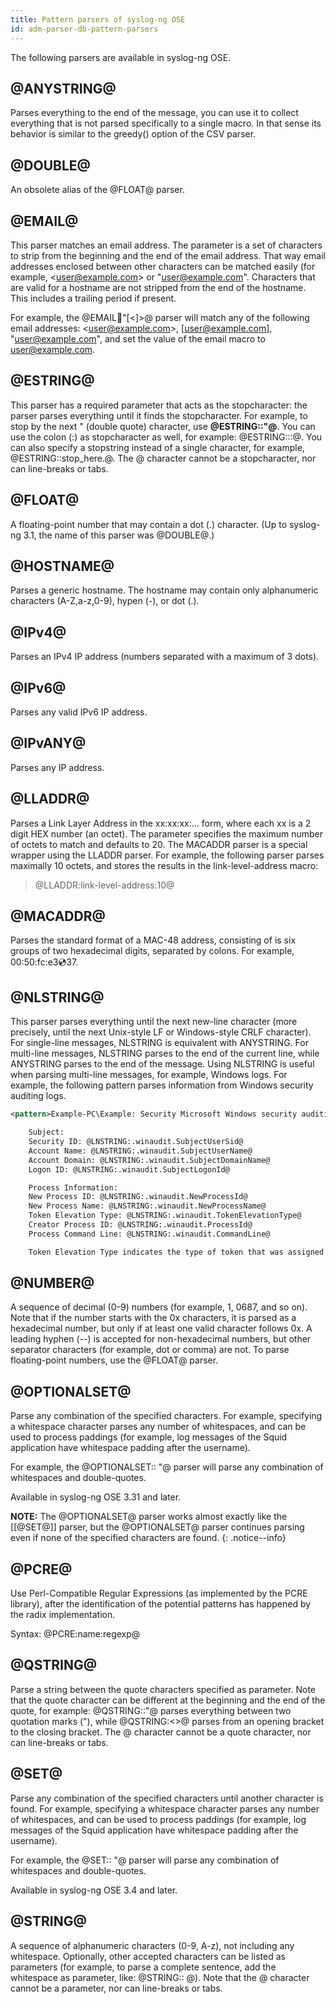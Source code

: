 ```yaml
---
title: Pattern parsers of syslog-ng OSE
id: adm-parser-db-pattern-parsers
---
```


The following parsers are available in syslog-ng OSE.

## @ANYSTRING@

Parses everything to the end of the message, you can use it to collect
everything that is not parsed specifically to a single macro. In that
sense its behavior is similar to the greedy() option of the CSV parser.

## @DOUBLE@

An obsolete alias of the @FLOAT@ parser.

## @EMAIL@

This parser matches an email address. The parameter is a set of
characters to strip from the beginning and the end of the email address.
That way email addresses enclosed between other characters can be
matched easily (for example, \<user@example.com\> or
\"user@example.com\". Characters that are valid for a hostname are not
stripped from the end of the hostname. This includes a trailing period
if present.

For example, the @EMAIL:email:\"\[\<\]\>@ parser will match any of the
following email addresses: \<user@example.com\>, \[user@example.com\],
\"user@example.com\", and set the value of the email macro to
user@example.com.

## @ESTRING@

This parser has a required parameter that acts as the stopcharacter: the
parser parses everything until it finds the stopcharacter. For example,
to stop by the next \" (double quote) character, use **@ESTRING::\"@**.
You can use the colon (:) as stopcharacter as well, for example:
@ESTRING:::@. You can also specify a stopstring instead of a single
character, for example, @ESTRING::stop\_here.@. The @ character cannot
be a stopcharacter, nor can line-breaks or tabs.

## @FLOAT@

A floating-point number that may contain a dot (.) character. (Up to
syslog-ng 3.1, the name of this parser was @DOUBLE@.)

## @HOSTNAME@

Parses a generic hostname. The hostname may contain only alphanumeric
characters (A-Z,a-z,0-9), hypen (-), or dot (.).

## @IPv4@

Parses an IPv4 IP address (numbers separated with a maximum of 3 dots).

## @IPv6@

Parses any valid IPv6 IP address.

## @IPvANY@

Parses any IP address.

## @LLADDR@

Parses a Link Layer Address in the xx:xx:xx:\... form, where each xx is
a 2 digit HEX number (an octet). The parameter specifies the maximum
number of octets to match and defaults to 20. The MACADDR parser is a
special wrapper using the LLADDR parser. For example, the following
parser parses maximally 10 octets, and stores the results in the
link-level-address macro:

>@LLADDR:link-level-address:10@

## @MACADDR@

Parses the standard format of a MAC-48 address, consisting of is six
groups of two hexadecimal digits, separated by colons. For example,
00:50:fc:e3:cd:37.

## @NLSTRING@

This parser parses everything until the next new-line character (more
precisely, until the next Unix-style LF or Windows-style CRLF
character). For single-line messages, NLSTRING is equivalent with
ANYSTRING. For multi-line messages, NLSTRING parses to the end of the
current line, while ANYSTRING parses to the end of the message. Using
NLSTRING is useful when parsing multi-line messages, for example,
Windows logs. For example, the following pattern parses information from
Windows security auditing logs.

```xml
<pattern>Example-PC\Example: Security Microsoft Windows security auditing.: [Success Audit] A new process has been created.

    Subject:
    Security ID: @LNSTRING:.winaudit.SubjectUserSid@
    Account Name: @LNSTRING:.winaudit.SubjectUserName@
    Account Domain: @LNSTRING:.winaudit.SubjectDomainName@
    Logon ID: @LNSTRING:.winaudit.SubjectLogonId@

    Process Information:
    New Process ID: @LNSTRING:.winaudit.NewProcessId@
    New Process Name: @LNSTRING:.winaudit.NewProcessName@
    Token Elevation Type: @LNSTRING:.winaudit.TokenElevationType@
    Creator Process ID: @LNSTRING:.winaudit.ProcessId@
    Process Command Line: @LNSTRING:.winaudit.CommandLine@

    Token Elevation Type indicates the type of token that was assigned to the new process in accordance with User Account Control policy.</pattern>
```

## @NUMBER@

A sequence of decimal (0-9) numbers (for example, 1, 0687, and so on).
Note that if the number starts with the 0x characters, it is parsed as a
hexadecimal number, but only if at least one valid character follows 0x.
A leading hyphen (--) is accepted for non-hexadecimal numbers, but other
separator characters (for example, dot or comma) are not. To parse
floating-point numbers, use the @FLOAT@ parser.

## @OPTIONALSET@

Parse any combination of the specified characters. For example,
specifying a whitespace character parses any number of whitespaces, and
can be used to process paddings (for example, log messages of the Squid
application have whitespace padding after the username).

For example, the @OPTIONALSET:: \"@ parser will parse any combination
of whitespaces and double-quotes.

Available in syslog-ng OSE 3.31 and later.

**NOTE:** The @OPTIONALSET@ parser works almost exactly like the
[[@SET@]] parser, but the @OPTIONALSET@ parser
continues parsing even if none of the specified characters are found.
{: .notice--info}

## @PCRE@

Use Perl-Compatible Regular Expressions (as implemented by the PCRE
library), after the identification of the potential patterns has
happened by the radix implementation.

Syntax: @PCRE:name:regexp@

## @QSTRING@

Parse a string between the quote characters specified as parameter. Note
that the quote character can be different at the beginning and the end
of the quote, for example: @QSTRING::\"@ parses everything between two
quotation marks (\"), while @QSTRING:&lt;&gt;@ parses from an opening
bracket to the closing bracket. The @ character cannot be a quote
character, nor can line-breaks or tabs.

## @SET@

Parse any combination of the specified characters until another
character is found. For example, specifying a whitespace character
parses any number of whitespaces, and can be used to process paddings
(for example, log messages of the Squid application have whitespace
padding after the username).

For example, the @SET:: \"@ parser will parse any combination of
whitespaces and double-quotes.

Available in syslog-ng OSE 3.4 and later.

## @STRING@

A sequence of alphanumeric characters (0-9, A-z), not including any
whitespace. Optionally, other accepted characters can be listed as
parameters (for example, to parse a complete sentence, add the
whitespace as parameter, like: @STRING:: @). Note that the @ character
cannot be a parameter, nor can line-breaks or tabs.
